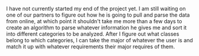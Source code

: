 I have not currently started my end of the project yet.  I am still waiting on one of our partners to figure out how he is going to pull and parse the data from online, at which point it shouldn't take me more than a few days to create an algorithm to parse whatever information he gives me and sort it into different categories to be analyzed.  After I figure out what classes belong to which categories, I can take the major of whatever the user is and match it up with whatever requirements their major requires of them.